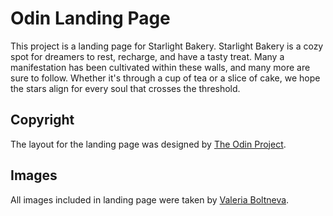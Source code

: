 # Odin Landing Page

This project is a landing page for Starlight Bakery. Starlight Bakery is a cozy spot for dreamers to rest, recharge, and have a tasty treat. Many a manifestation has been cultivated within these walls, and many more are sure to follow. Whether it's through a cup of tea or a slice of cake, we hope the stars align for every soul that crosses the threshold. 

## Copyright
The layout for the landing page was designed by [The Odin Project](https://www.theodinproject.com/home).

## Images
All images included in landing page were taken by [Valeria Boltneva](https://www.pexels.com/@valeriya/). 
